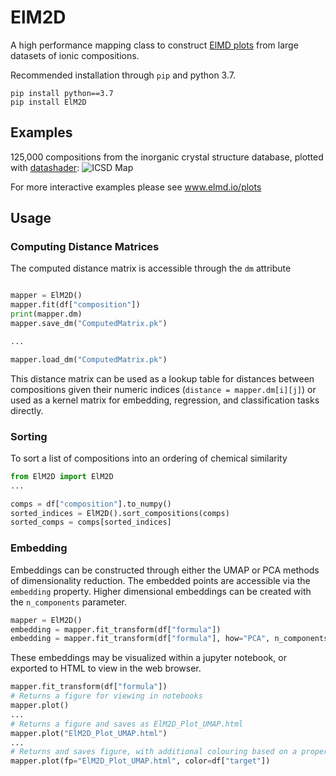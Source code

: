 # ElM2D
A high performance mapping class to construct [ElMD plots](www.github.com/lrcfmd/ElMD) from large datasets of ionic compositions.

Recommended installation through `pip` and python 3.7.

```
pip install python==3.7
pip install ElM2D
```

## Examples

125,000 compositions from the inorganic crystal structure database, plotted with [datashader](https://github.com/holoviz/datashader):
![ICSD Map](https://i.imgur.com/ZPqHxsz.png)

For more interactive examples please see www.elmd.io/plots

## Usage 

### Computing Distance Matrices

The computed distance matrix is accessible through the `dm` attribute

```python

mapper = ElM2D()
mapper.fit(df["composition"])
print(mapper.dm)
mapper.save_dm("ComputedMatrix.pk")

...

mapper.load_dm("ComputedMatrix.pk")
```

This distance matrix can be used as a lookup table for distances between compositions given their numeric indices (`distance = mapper.dm[i][j]`) or used as a kernel matrix for embedding, regression, and classification tasks directly.

### Sorting

To sort a list of compositions into an ordering of chemical similarity

```python
from ElM2D import ElM2D
...

comps = df["composition"].to_numpy()
sorted_indices = ElM2D().sort_compositions(comps)
sorted_comps = comps[sorted_indices]
```

### Embedding

Embeddings can be constructed through either the UMAP or PCA methods of dimensionality reduction. The embedded points are accessible via the `embedding` property. Higher dimensional embeddings can be created with the `n_components` parameter. 

```python
mapper = ElM2D()
embedding = mapper.fit_transform(df["formula"])
embedding = mapper.fit_transform(df["formula"], how="PCA", n_components=7)
```

These embeddings may be visualized within a jupyter notebook, or exported to HTML to view in the web browser.

```python
mapper.fit_transform(df["formula"])
# Returns a figure for viewing in notebooks
mapper.plot()  
...
# Returns a figure and saves as ElM2D_Plot_UMAP.html
mapper.plot("ElM2D_Plot_UMAP.html")  
...
# Returns and saves figure, with additional colouring based on a property from an associated pandas dataframe
mapper.plot(fp="ElM2D_Plot_UMAP.html", color=df["target"]) 
```


